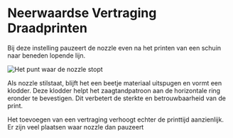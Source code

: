 Neerwaardse Vertraging Draadprinten
====
Bij deze instelling pauzeert de nozzle even na het printen van een schuin naar beneden lopende lijn.

![Het punt waar de nozzle stopt](../../../articles/images/wireframe_bottom_delay.svg)

Als nozzle stilstaat, blijft het een beetje materiaal uitspugen en vormt een klodder. Deze klodder helpt het zaagtandpatroon aan de horizontale ring eronder te bevestigen. Dit verbetert de sterkte en betrouwbaarheid van de print.

Het toevoegen van een vertraging verhoogt echter de printtijd aanzienlijk. Er zijn veel plaatsen waar nozzle dan pauzeert
